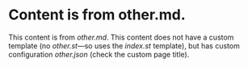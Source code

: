 # Content is from other.md.

This content is from _other.md_. This content does not have a custom template (no _other.st_&mdash;so uses the _index.st_ template), but has custom configuration _other.json_ (check the custom page title).
